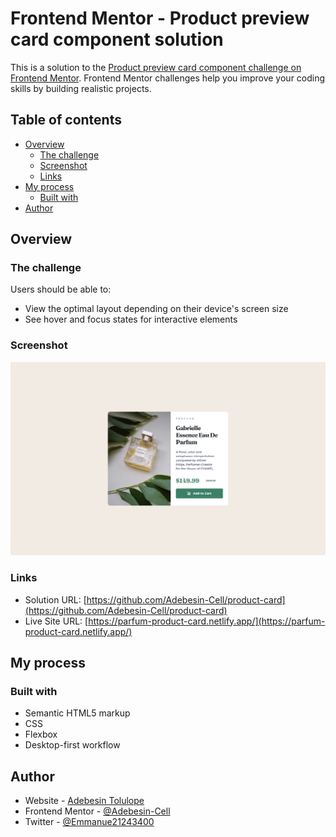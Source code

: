 # Frontend Mentor - Product preview card component solution

This is a solution to the [Product preview card component challenge on Frontend Mentor](https://www.frontendmentor.io/challenges/product-preview-card-component-GO7UmttRfa). Frontend Mentor challenges help you improve your coding skills by building realistic projects.

## Table of contents

- [Overview](#overview)
  - [The challenge](#the-challenge)
  - [Screenshot](#screenshot)
  - [Links](#links)
- [My process](#my-process)
  - [Built with](#built-with)
- [Author](#author)

## Overview

### The challenge

Users should be able to:

- View the optimal layout depending on their device's screen size
- See hover and focus states for interactive elements

### Screenshot

![Product Card Screenshot](./screenshot.png)

### Links

- Solution URL: [https://github.com/Adebesin-Cell/product-card](https://github.com/Adebesin-Cell/product-card)
- Live Site URL: [https://parfum-product-card.netlify.app/](https://parfum-product-card.netlify.app/)

## My process

### Built with

- Semantic HTML5 markup
- CSS
- Flexbox
- Desktop-first workflow

## Author

- Website - [Adebesin Tolulope](https://www.lope.cell.vercel.app)
- Frontend Mentor - [@Adebesin-Cell](https://www.frontendmentor.io/profile/Adebesin-Cell)
- Twitter - [@Emmanue21243400](https://twitter.com/Emmanue21243400)
